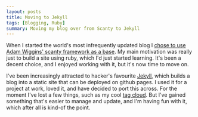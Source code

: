 ```yaml
---
layout: posts
title: Moving to Jekyll
tags: [Blogging, Ruby]
summary: Moving my blog over from Scanty to Jekyll
---
```


When I started the world's most infrequently updated blog I [chose to use Adam Wiggins' scanty framework as a base](/past/2011/10/02/a_scanty_blog/). My main motivation was really just to build a site using ruby, which I'd just started learning. It's been a decent choice, and I enjoyed working with it, but it's now time to move on.

I've been increasingly attracted to hacker's favourite [Jekyll](http://jekyllrb.com/), which builds a blog into a static site that can be deployed on github pages. I used it for a project at work, loved it, and have decided to port this across. For the moment I've lost a few things, such as my cool [tag cloud](past/2012/04/06/a_taglist_for_my_scanty_blog/). But I've gained something that's easier to manage and update, and I'm having fun with it, which after all is kind-of the point. 